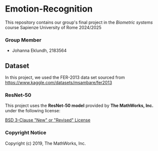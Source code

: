 # Emotion-Recognition
This repository contains our group's final project in the *Biometric systems* course Sapienze University of Rome 2024/2025

### Group Member
 - Johanna Eklundh, 2183564

## Dataset
In this project, we used the FER-2013 data set sourced from https://www.kaggle.com/datasets/msambare/fer2013

### ResNet-50
This project uses the **ResNet-50 model** provided by **The MathWorks, Inc.** under the following license:

[BSD 3-Clause "New" or "Revised" License](LICENSE-BSD-3-Clause.txt)

### Copyright Notice
Copyright (c) 2019, The MathWorks, Inc.
